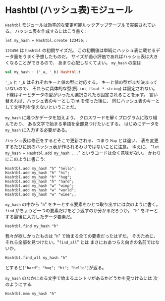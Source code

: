 <!-- ((! set title ハッシュ表 !)) ((! set learn !)) -->
<!-- ((! set center !)) -->

Hashtbl (ハッシュ表)モジュール
============================

`Hashtbl`
モジュールは効率的な変更可能ルックアップテーブルで実装されている。
ハッシュ表を作成するにはこう書く:

```ocamltop
let my_hash = Hashtbl.create 123456;;
```

`123456` は `hashtbl` の初期サイズだ。
この初期値は単純にハッシュ表に載せるデータ量をうまく予想したものだ。
サイズが過小評価であればハッシュ表は大きくなることができるので、
あまり心配しなくてよい。 `my_hash` の型は

```ocaml
val my_hash : ('_a, '_b) Hashtbl.t
```

`'_a` と `'_b` はそれぞれキーと値の型に対応する。
キーと値の型がまだ決まっていないので、 それらに具体的な型(例: `int`,
`float * string`) は設定されない。
下線はキーとデータの型がいったん選択されたら固定されることを示す。
言い替えれば、ハッシュ表のキーとしてint を使った後に、
同じハッシュ表のキーとして文字列を使えないということだ。

`my_hash` に幾つかデータを加えよう。
クロスワードを解くプログラムに取り組んでおり、
ある文字で始まる単語を全部見つけたいとする。 はじめにデータを `my_hash`
に入力する必要がある。

ハッシュ表は修正をするとそこで更新される、つまり `Map` とは違い、
表を変更するたびに別のハッシュ表が作られるわけではないことに注意。
ゆえに、 "`let my_hash = Hashtbl.add my_hash ...`"
というコードは全く意味がない。 かわりにこのように書こう:

```ocamltop
Hashtbl.add my_hash "h" "hello";
Hashtbl.add my_hash "h" "hi";
Hashtbl.add my_hash "h" "hug";
Hashtbl.add my_hash "h" "hard";
Hashtbl.add my_hash "w" "wimp";
Hashtbl.add my_hash "w" "world";
Hashtbl.add my_hash "w" "wine";;
```

`my_hash` の中から "`h`"
をキーとする要素をひとつ取り出すには次のように書く。 `find`
がちょうど一つの要素だけをどう返すのか分かるだろうか。 "`h`"
をキーとする最後に入力したデータ要素だ。

```ocamltop 
Hashtbl.find my_hash "h"
```

我々が欲しかったものは "`h`" で始まる全ての要素だったはずだ。
そのために、それら全部を見つけたい。"`find_all`" とは
まさにおあつらえ向きの名前ではないか。

```ocamltop
Hashtbl.find_all my_hash "h"
```
とすると`["hard"; "hug"; "hi"; "hello"]`が返る。

`my_hash` のなかにある文字で始まるエントリがあるかどうかを見つけるには
次のようにする:

```ocamltop
Hashtbl.mem my_hash "h"
```
